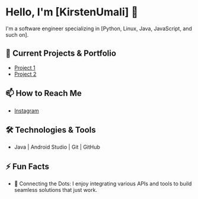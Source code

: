 # Hello, I'm [KirstenUmali] 👋

I'm a software engineer specializing in [Python, Linux, Java, JavaScript, and such on].

## 🔭 Current Projects & Portfolio 
- [Project 1](https://youtu.be/7uv-odLEEP4?si=D5vYI9SXlxM5CMTe)
- [Project 2](https://youtu.be/uV3Ny2erO10?si=M7qTch0h76oA4xxr) 

## 📫 How to Reach Me
- [Instagram](https://www.instagram.com/carper_wiske?igsh=MWMxM3NmZ3Vrdjl1eA%3D%3D&utm_source=qr)

## 🛠️ Technologies & Tools
- Java | Android Studio | Git | GitHub

## ⚡ Fun Facts
- 🔗 Connecting the Dots: I enjoy integrating various APIs and tools to build seamless solutions that just work.

